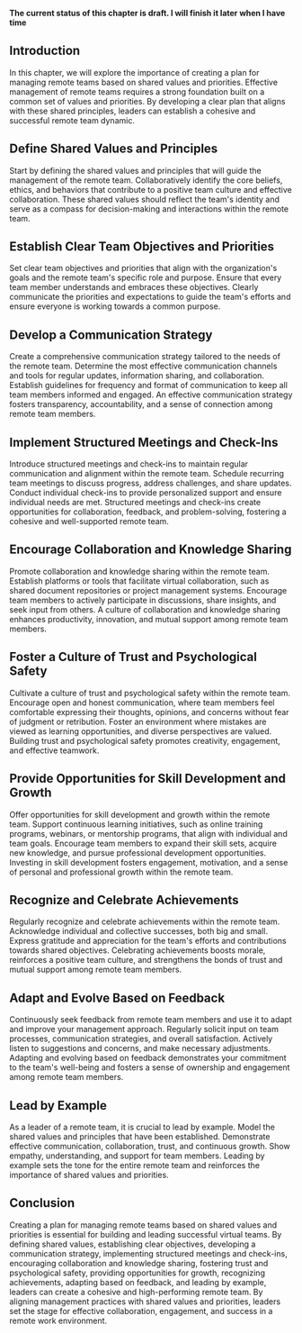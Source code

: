 **The current status of this chapter is draft. I will finish it later when I have time**

Introduction
------------

In this chapter, we will explore the importance of creating a plan for managing remote teams based on shared values and priorities. Effective management of remote teams requires a strong foundation built on a common set of values and priorities. By developing a clear plan that aligns with these shared principles, leaders can establish a cohesive and successful remote team dynamic.

Define Shared Values and Principles
-----------------------------------

Start by defining the shared values and principles that will guide the management of the remote team. Collaboratively identify the core beliefs, ethics, and behaviors that contribute to a positive team culture and effective collaboration. These shared values should reflect the team's identity and serve as a compass for decision-making and interactions within the remote team.

Establish Clear Team Objectives and Priorities
----------------------------------------------

Set clear team objectives and priorities that align with the organization's goals and the remote team's specific role and purpose. Ensure that every team member understands and embraces these objectives. Clearly communicate the priorities and expectations to guide the team's efforts and ensure everyone is working towards a common purpose.

Develop a Communication Strategy
--------------------------------

Create a comprehensive communication strategy tailored to the needs of the remote team. Determine the most effective communication channels and tools for regular updates, information sharing, and collaboration. Establish guidelines for frequency and format of communication to keep all team members informed and engaged. An effective communication strategy fosters transparency, accountability, and a sense of connection among remote team members.

Implement Structured Meetings and Check-Ins
-------------------------------------------

Introduce structured meetings and check-ins to maintain regular communication and alignment within the remote team. Schedule recurring team meetings to discuss progress, address challenges, and share updates. Conduct individual check-ins to provide personalized support and ensure individual needs are met. Structured meetings and check-ins create opportunities for collaboration, feedback, and problem-solving, fostering a cohesive and well-supported remote team.

Encourage Collaboration and Knowledge Sharing
---------------------------------------------

Promote collaboration and knowledge sharing within the remote team. Establish platforms or tools that facilitate virtual collaboration, such as shared document repositories or project management systems. Encourage team members to actively participate in discussions, share insights, and seek input from others. A culture of collaboration and knowledge sharing enhances productivity, innovation, and mutual support among remote team members.

Foster a Culture of Trust and Psychological Safety
--------------------------------------------------

Cultivate a culture of trust and psychological safety within the remote team. Encourage open and honest communication, where team members feel comfortable expressing their thoughts, opinions, and concerns without fear of judgment or retribution. Foster an environment where mistakes are viewed as learning opportunities, and diverse perspectives are valued. Building trust and psychological safety promotes creativity, engagement, and effective teamwork.

Provide Opportunities for Skill Development and Growth
------------------------------------------------------

Offer opportunities for skill development and growth within the remote team. Support continuous learning initiatives, such as online training programs, webinars, or mentorship programs, that align with individual and team goals. Encourage team members to expand their skill sets, acquire new knowledge, and pursue professional development opportunities. Investing in skill development fosters engagement, motivation, and a sense of personal and professional growth within the remote team.

Recognize and Celebrate Achievements
------------------------------------

Regularly recognize and celebrate achievements within the remote team. Acknowledge individual and collective successes, both big and small. Express gratitude and appreciation for the team's efforts and contributions towards shared objectives. Celebrating achievements boosts morale, reinforces a positive team culture, and strengthens the bonds of trust and mutual support among remote team members.

Adapt and Evolve Based on Feedback
----------------------------------

Continuously seek feedback from remote team members and use it to adapt and improve your management approach. Regularly solicit input on team processes, communication strategies, and overall satisfaction. Actively listen to suggestions and concerns, and make necessary adjustments. Adapting and evolving based on feedback demonstrates your commitment to the team's well-being and fosters a sense of ownership and engagement among remote team members.

Lead by Example
---------------

As a leader of a remote team, it is crucial to lead by example. Model the shared values and principles that have been established. Demonstrate effective communication, collaboration, trust, and continuous growth. Show empathy, understanding, and support for team members. Leading by example sets the tone for the entire remote team and reinforces the importance of shared values and priorities.

Conclusion
----------

Creating a plan for managing remote teams based on shared values and priorities is essential for building and leading successful virtual teams. By defining shared values, establishing clear objectives, developing a communication strategy, implementing structured meetings and check-ins, encouraging collaboration and knowledge sharing, fostering trust and psychological safety, providing opportunities for growth, recognizing achievements, adapting based on feedback, and leading by example, leaders can create a cohesive and high-performing remote team. By aligning management practices with shared values and priorities, leaders set the stage for effective collaboration, engagement, and success in a remote work environment.
